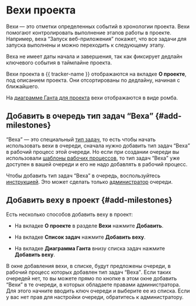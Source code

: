 # Вехи проекта

Вехи — это отметки определенных событий в хронологии проекта. Вехи помогают контролировать выполнение этапов работы в проекте. Например, веха <q>Запуск веб-приложения</q> покажет, что все задачи для запуска выполнены и можно переходить к следующему этапу.

Веха не имеет даты начала и завершения, так как фиксирует дедлайн ключевого события в таймлайне проекта.

Вехи проекта в {{ tracker-name }} отображаются на вкладке **О проекте**, под описанием проекта. Они отсортированы по дедлайну, начиная с ближайшего.

На [диаграмме Ганта для проекта](../gantt/project.md) вехи отображаются в виде ромба.

## Добавить в очередь тип задач <q>Веха</q> {#add-milestones}

<q>Веха</q> — это специальный [тип задач](add-ticket-type.md), то есть чтобы начать использовать вехи в очереди, сначала нужно добавить тип задач <q>Веха</q> в рабочий процесс этой очереди. Но если при создании очереди вы использовали [шаблоны рабочих процессов](create-work-process.md), то тип задач <q>Веха</q> уже доступен в вашей очереди и его не надо добавлять в рабочий процесс.

Чтобы добавить тип задач <q>Веха</q> в очередь, воспользуйтесь [инструкцией](add-ticket-type.md#add-ticket-type-queue). Это может сделать только [администратор](../role-model.md#admin) очереди.

## Добавить веху в проект {#add-milestones}

Есть несколько способов добавить веху в проект:

* На вкладке **О проекте** в разделе **Вехи** нажмите **Добавить**.

* На вкладке **Список задач** нажмите **Добавить веху**.

* На вкладке **Диаграмма Ганта** внизу списка задач нажмите **Добавить веху**.

В окне добавления вехи, в списке, будут предложены очереди, в рабочий процесс которых добавлен тип задач <q>Веха</q>. Если таких очередей нет, то вы можете прямо по кнопке в этом окне добавить <q>Вехи</q> в те очереди, в которых обладаете правами администратора. Для этого начните вводить ключ очереди и выберите ее из списка. Если у вас нет прав для настройки очереди, обратитесь к администратору.

